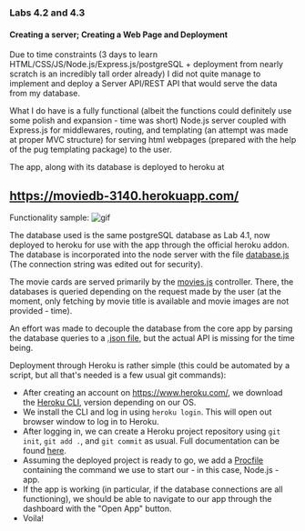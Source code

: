 ### Labs 4.2 and 4.3

#### Creating a server; Creating a Web Page and Deployment


Due to time constraints (3 days to learn HTML/CSS/JS/Node.js/Express.js/postgreSQL + deployment from nearly scratch is an incredibly tall order already) I did not quite manage to implement and deploy a Server API/REST API that would serve the data from my database.

What I do have is a fully functional (albeit the functions could definitely use some polish and expansion - time was short) Node.js server coupled with Express.js for middlewares, routing, and templating (an attempt was made at proper MVC structure) for serving html webpages (prepared with the help of the pug templating package) to the user.

The app, along with its database is deployed to heroku at 
## https://moviedb-3140.herokuapp.com/

Functionality sample: 
![gif](https://github.com/Mordyfier/CISC3140/blob/master/Lab%204.2%20and%204.3/assets/test.gif)

The database used is the same postgreSQL database as Lab 4.1, now deployed to heroku for use with the app through the official heroku addon. The database is incorporated into the node server with the file [database.js](https://github.com/Mordyfier/CISC3140/blob/master/Lab%204.2%20and%204.3/Node/util/database.js) (The connection string was edited out for security).

The movie cards are served primarily by the [movies.js](https://github.com/Mordyfier/CISC3140/blob/master/Lab%204.2%20and%204.3/Node/controllers/movies.js) controller. There, the databases is queried depending on the request made by the user (at the moment, only fetching by movie title is available and movie images are not provided - time).

An effort was made to decouple the database from the core app by parsing the database queries to a [.json file](https://github.com/Mordyfier/CISC3140/blob/master/Lab%204.2%20and%204.3/Node/movies.json), but the actual API is missing for the time being.

Deployment through Heroku is rather simple (this could be automated by a script, but all that's needed is a few usual git commands):
* After creating an account on https://www.heroku.com/, we download the [Heroku CLI](https://devcenter.heroku.com/articles/heroku-cli), version depending on our OS.
* We install the CLI and log in using `heroku login`. This will open out browser window to log in to Heroku.
* After logging in, we can create a Heroku project repository using `git init`, `git add .`, and `git commit` as usual. Full documentation can be found [here](https://devcenter.heroku.com/articles/git).
* Assuming the deployed project is ready to go, we add a [Procfile](https://github.com/Mordyfier/CISC3140/blob/master/Lab%204.2%20and%204.3/Node/Procfile) containing the command we use to start our - in this case, Node.js - app.
* If the app is working (in particular, if the database connections are all functioning), we should be able to navigate to our app through the dashboard with the "Open App" button.
* Voila!
